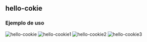 ## hello-cokie ##
### Ejemplo de uso ###
![hello-cookie](https://alu0100912005.gitbooks.io/alexandra-angel-nicolangelo-35l2/content/assets/hello-cookie.png)
![hello-cookie1](https://alu0100912005.gitbooks.io/alexandra-angel-nicolangelo-35l2/content/assets/hello-cookie-8080-cookie.png)
![hello-cookie2](https://alu0100912005.gitbooks.io/alexandra-angel-nicolangelo-35l2/content/assets/hello-cookie-show.png)
![hello-cookie3](https://alu0100912005.gitbooks.io/alexandra-angel-nicolangelo-35l2/content/assets/hello-cookie-clear.png)
